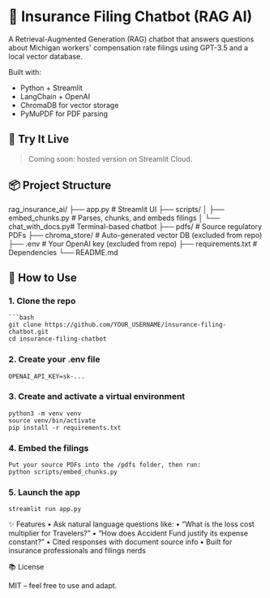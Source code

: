 # 🧠 Insurance Filing Chatbot (RAG AI)

A Retrieval-Augmented Generation (RAG) chatbot that answers questions about Michigan workers' compensation rate filings using GPT-3.5 and a local vector database.

Built with:
- Python + Streamlit
- LangChain + OpenAI
- ChromaDB for vector storage
- PyMuPDF for PDF parsing

## 🚀 Try It Live

> Coming soon: hosted version on Streamlit Cloud.

## 📦 Project Structure
rag_insurance_ai/
├── app.py               # Streamlit UI
├── scripts/
│   ├── embed_chunks.py  # Parses, chunks, and embeds filings
│   └── chat_with_docs.py# Terminal-based chatbot
├── pdfs/                # Source regulatory PDFs
├── chroma_store/        # Auto-generated vector DB (excluded from repo)
├── .env                 # Your OpenAI key (excluded from repo)
├── requirements.txt     # Dependencies
└── README.md

## 💬 How to Use

### 1. Clone the repo

    ```bash
    git clone https://github.com/YOUR_USERNAME/insurance-filing-chatbot.git
    cd insurance-filing-chatbot

### 2. Create your .env file
    OPENAI_API_KEY=sk-...
    
### 3. Create and activate a virtual environment
    python3 -m venv venv
    source venv/bin/activate
    pip install -r requirements.txt
    
### 4. Embed the filings
    Put your source PDFs into the /pdfs folder, then run:
    python scripts/embed_chunks.py

### 5. Launch the app
    streamlit run app.py
    
✨ Features
    •    Ask natural language questions like:
    •    “What is the loss cost multiplier for Travelers?”
    •    “How does Accident Fund justify its expense constant?”
    •    Cited responses with document source info
    •    Built for insurance professionals and filings nerds

📚 License

MIT – feel free to use and adapt.

